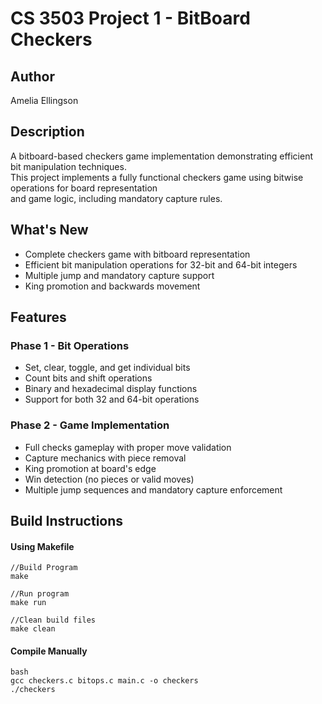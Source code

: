 # CS 3503 Project 1 - BitBoard Checkers

## Author
Amelia Ellingson

## Description

A bitboard-based checkers game implementation demonstrating efficient bit manipulation techniques.  
This project implements a fully functional checkers game using bitwise operations for board representation  
and game logic, including mandatory capture rules.

## What's New

- Complete checkers game with bitboard representation
- Efficient bit manipulation operations for 32-bit and 64-bit integers
- Multiple jump and mandatory capture support
- King promotion and backwards movement

## Features

### Phase 1 - Bit Operations

- Set, clear, toggle, and get individual bits
- Count bits and shift operations
- Binary and hexadecimal display functions
- Support for both 32 and 64-bit operations

### Phase 2 - Game Implementation

- Full checks gameplay with proper move validation
- Capture mechanics with piece removal
- King promotion at board's edge
- Win detection (no pieces or valid moves)
- Multiple jump sequences and mandatory capture enforcement

## Build Instructions

#### Using Makefile
```
//Build Program
make

//Run program 
make run

//Clean build files
make clean
```
#### Compile Manually
```
bash
gcc checkers.c bitops.c main.c -o checkers
./checkers
```
